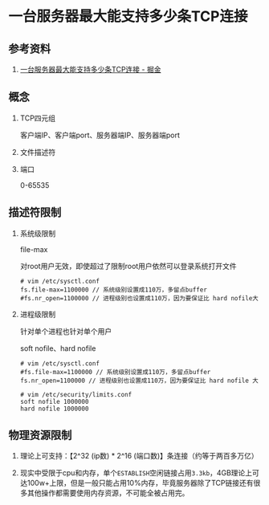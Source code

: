 # 一台服务器最大能支持多少条TCP连接

## 参考资料

1. [一台服务器最大能支持多少条TCP连接 - 掘金](https://juejin.cn/post/7162824884597293086)

## 概念

1. TCP四元组
   
   客户端IP、客户端port、服务器端IP、服务器端port

2. 文件描述符
   
   

3. 端口
   
   0-65535

## 描述符限制

1. 系统级限制
   
   file-max
   
   对root用户无效，即使超过了限制root用户依然可以登录系统打开文件
   
   ```shell
   # vim /etc/sysctl.conf
   fs.file-max=1100000 // 系统级别设置成110万，多留点buffer
   #fs.nr_open=1100000 // 进程级别也设置成110万，因为要保证比 hard nofile大
   ```

2. 进程级限制
   
   针对单个进程也针对单个用户
   
   soft nofile、hard nofile
   
   ```shell
   # vim /etc/sysctl.conf
   #fs.file-max=1100000 // 系统级别设置成110万，多留点buffer
   fs.nr_open=1100000 // 进程级别也设置成110万，因为要保证比 hard nofile 大
   
   # vim /etc/security/limits.conf
   soft nofile 1000000
   hard nofile 1000000
   ```

## 物理资源限制

1. 理论上可支持：【2^32 (ip数) * 2^16 (端口数)】条连接（约等于两百多万亿）

2. 现实中受限于cpu和内存，单个`ESTABLISH`空闲链接占用`3.3kb`，4GB理论上可达100w+上限，但是一般只能占用10%内存，毕竟服务器除了TCP链接还有很多其他操作都需要使用内存资源，不可能全被占用完。